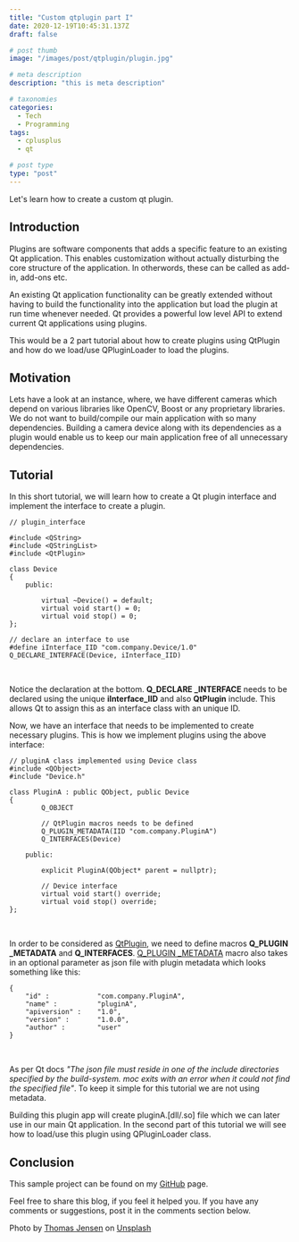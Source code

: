 ```yaml
---
title: "Custom qtplugin part I"
date: 2020-12-19T10:45:31.137Z
draft: false

# post thumb
image: "/images/post/qtplugin/plugin.jpg"

# meta description
description: "this is meta description"

# taxonomies
categories:
  - Tech
  - Programming
tags:
  - cplusplus
  - qt

# post type
type: "post"
---
```


Let's learn how to create a custom qt plugin.
<!--more-->

## Introduction

Plugins are software components that adds a specific feature to an existing Qt application. This enables customization without actually disturbing the core structure of the application. In otherwords, these can be called as add-in, add-ons etc.

An existing Qt application functionality can be greatly extended without having to build the functionality into the application but load the plugin at run time whenever needed. Qt provides a powerful low level API to extend current Qt applications using plugins. 

This would be a 2 part tutorial about how to create plugins using QtPlugin and how do we load/use QPluginLoader to load the plugins.

## Motivation

Lets have a look at an instance, where, we have different cameras which depend on various libraries like OpenCV, Boost or any proprietary libraries. We do not want to build/compile our main application with so many dependencies. Building a camera device along with its dependencies as a plugin would enable us to keep our main application free of all unnecessary dependencies.

## Tutorial

In this short tutorial, we will learn how to create a Qt plugin interface and implement the interface to create a plugin.

```
// plugin_interface

#include <QString>
#include <QStringList>
#include <QtPlugin>

class Device
{
    public:

        virtual ~Device() = default;
        virtual void start() = 0;
        virtual void stop() = 0;
};

// declare an interface to use
#define iInterface_IID "com.company.Device/1.0"
Q_DECLARE_INTERFACE(Device, iInterface_IID)

``` 
<br />

Notice the declaration at the bottom. **Q_DECLARE _INTERFACE** needs to be declared using the unique **iInterface_IID** and also **QtPlugin** include.
This allows Qt to assign this as an interface class with an unique ID.

Now, we have an interface that needs to be implemented to create necessary plugins. This is how we implement plugins using the above interface:

```
// pluginA class implemented using Device class
#include <QObject>
#include "Device.h"

class PluginA : public QObject, public Device
{
        Q_OBJECT
        
        // QtPlugin macros needs to be defined
        Q_PLUGIN_METADATA(IID "com.company.PluginA")
        Q_INTERFACES(Device)

    public:

        explicit PluginA(QObject* parent = nullptr);

        // Device interface
        virtual void start() override;
        virtual void stop() override;
};

``` 
<br />

In order to be considered as [QtPlugin](https://doc.qt.io/qt-5/qtplugin.html), we need to define macros **Q_PLUGIN _METADATA** and **Q_INTERFACES**. [Q_PLUGIN _METADATA](https://doc.qt.io/qt-5/qtplugin.html#Q_PLUGIN_METADATA) macro also takes in an optional parameter as json file with plugin metadata which looks something like this:

```
{
    "id" :            "com.company.PluginA",
    "name" :          "pluginA",
    "apiversion" :    "1.0",
    "version" :       "1.0.0",
    "author" :        "user"
}

```
<br />

As per Qt docs *"The json file must reside in one of the include directories specified by the build-system. moc exits with an error when it could not find the specified file"*. To keep it simple for this tutorial we are not using metadata. 

Building this plugin app will create pluginA.[dll/.so] file which we can later use in our main Qt application. In the second part of this tutorial we will see how to load/use this plugin using QPluginLoader class.

## Conclusion

This sample project can be found on my [GitHub](https://github.com/SurKM9/PluginLoaderApp) page.

Feel free to share this blog, if you feel it helped you. If you have any comments or suggestions, post it in the comments section below.

<span>Photo by <a href="https://unsplash.com/@thomasjsn?utm_source=unsplash&amp;utm_medium=referral&amp;utm_content=creditCopyText">Thomas Jensen</a> on <a href="https://unsplash.com/s/photos/plugin?utm_source=unsplash&amp;utm_medium=referral&amp;utm_content=creditCopyText">Unsplash</a></span>